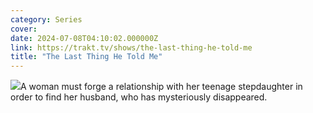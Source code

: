 ```yaml
---
category: Series
cover: 
date: 2024-07-08T04:10:02.000000Z
link: https://trakt.tv/shows/the-last-thing-he-told-me
title: "The Last Thing He Told Me"
---
```


![](https://walter.trakt.tv/images/shows/000/195/284/fanarts/thumb/5a3ffe0cf6.jpg)A woman must forge a relationship with her teenage stepdaughter in order to find her husband, who has mysteriously disappeared.